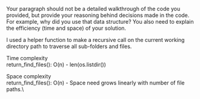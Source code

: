 Your paragraph should not be a detailed walkthrough of the code you provided, 
but provide your reasoning behind decisions made in the code. For example, why 
did you use that data structure? You also need to explain the efficiency 
(time and space) of your solution.

I used a helper function to make a recursive call on the current working directory path to traverse all sub-folders 
and files.

Time complexity\
return_find_files(): O(n) - len(os.listdir())    

Space complexity\
return_find_files(): O(n) - Space need grows linearly with number of file paths.\ 